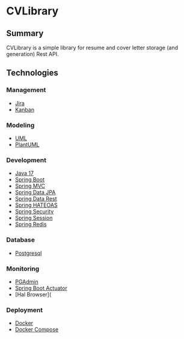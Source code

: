 # CVLibrary

## Summary

CVLibrary is a simple library for resume and cover letter storage (and generation) Rest API.

## Technologies

### Management

* [Jira](https://masaka04.atlassian.net/jira/software/projects/MAS/boards/1)
* [Kanban](https://en.wikipedia.org/wiki/Kanban_(development))

### Modeling

* [UML](https://en.wikipedia.org/wiki/Unified_Modeling_Language)
* [PlantUML](http://plantuml.com/)

### Development

* [Java 17](https://openjdk.java.net/projects/jdk/17/)
* [Spring Boot](https://projects.spring.io/spring-boot/)
* [Spring MVC](https://projects.spring.io/spring-framework/)
* [Spring Data JPA](https://projects.spring.io/spring-data-jpa/)
* [Spring Data Rest](https://projects.spring.io/spring-data-rest/)
* [Spring HATEOAS](https://projects.spring.io/spring-hateoas/)
* [Spring Security](https://projects.spring.io/spring-security/)
* [Spring Session](https://projects.spring.io/spring-session/)
* [Spring Redis](https://projects.spring.io/spring-data-redis/)

### Database

* [Postgresql](https://www.postgresql.org/)

### Monitoring

* [PGAdmin](https://www.pgadmin.org/)
* [Spring Boot Actuator](https://docs.spring.io/spring-boot/docs/current/reference/html/production-ready-endpoints.html)
* [Hal Browser](

### Deployment

* [Docker](https://www.docker.com/)
* [Docker Compose](https://docs.docker.com/compose/)
